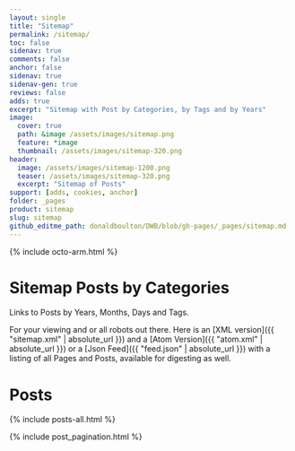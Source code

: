 ```yaml
---
layout: single
title: "Sitemap"
permalink: /sitemap/
toc: false
sidenav: true
comments: false
anchor: false
sidenav: true
sidenav-gen: true
reviews: false
adds: true
excerpt: "Sitemap with Post by Categories, by Tags and by Years"
image:
  cover: true
  path: &image /assets/images/sitemap.png
  feature: *image
  thumbnail: /assets/images/sitemap-320.png
header:
  image: /assets/images/sitemap-1200.png
  teaser: /assets/images/sitemap-320.png
  excerpt: "Sitemap of Posts"
support: [adds, cookies, anchor]
folder: _pages
product: sitemap
slug: sitemap
github_editme_path: donaldboulton/DWB/blob/gh-pages/_pages/sitemap.md
---
```


{% include octo-arm.html %}

# Sitemap Posts by Categories

Links to Posts by Years, Months, Days and Tags.

For your viewing and or all robots out there. Here is an [XML version]({{ "sitemap.xml" | absolute_url }}) and a [Atom Version]({{ "atom.xml" | absolute_url }}) or a [Json Feed]({{ "feed.json" | absolute_url }}) with a listing of all Pages and Posts, available for digesting as well.

# Posts

{% include posts-all.html %}

{% include post_pagination.html %}
